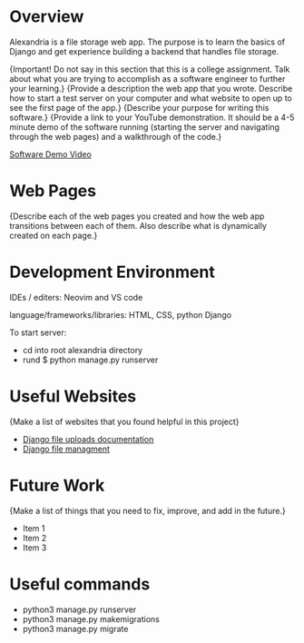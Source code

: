 # Overview

Alexandria is a file storage web app. The purpose is to learn the basics of Django and get experience building a backend that handles file storage.

{Important!  Do not say in this section that this is a college assignment.  Talk about what you are trying to accomplish as a software engineer to further your learning.}
{Provide a description the web app that you wrote. Describe how to start a test server on your computer and what website to open up to see the first page of the app.}
{Describe your purpose for writing this software.}
{Provide a link to your YouTube demonstration.  It should be a 4-5 minute demo of the software running (starting the server and navigating through the web pages) and a walkthrough of the code.}

[Software Demo Video](http://youtube.link.goes.here)

# Web Pages

{Describe each of the web pages you created and how the web app transitions between each of them.  Also describe what is dynamically created on each page.}

# Development Environment

IDEs / editers: Neovim and VS code

language/frameworks/libraries: HTML, CSS, python Django

To start server:
- cd into root alexandria directory
- rund $ python manage.py runserver

# Useful Websites

{Make a list of websites that you found helpful in this project}
* [Django file uploads documentation](https://docs.djangoproject.com/en/5.0/topics/http/file-uploads/)
* [Django file managment](https://docs.djangoproject.com/en/5.0/topics/files/)

# Future Work

{Make a list of things that you need to fix, improve, and add in the future.}
* Item 1
* Item 2
* Item 3

# Useful commands

- python3 manage.py runserver
- python3 manage.py makemigrations
- python3 manage.py migrate